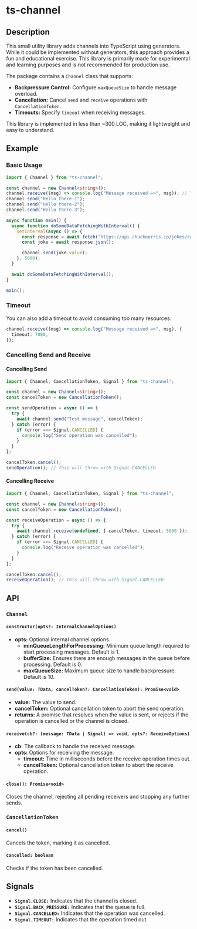# ts-channel

## Description

This small utility library adds channels into TypeScript using generators. While it could be implemented without generators, this approach provides a fun and educational exercise. This library is primarily made for experimental and learning purposes and is not recommended for production use.

The package contains a `Channel` class that supports:

- **Backpressure Control:** Configure `maxQueueSize` to handle message overload.
- **Cancellation:** Cancel `send` and `receive` operations with `CancellationToken`.
- **Timeouts:** Specify `timeout` when receiving messages.

This library is implemented in less than ~300 LOC, making it lightweight and easy to understand.

## Example

### Basic Usage

```typescript
import { Channel } from "ts-channel";

const channel = new Channel<string>();
channel.receive((msg) => console.log("Message received =>", msg)); // This will keep receiving whenever you send something.
channel.send("Hello there-1");
channel.send("Hello there-2");
channel.send("Hello there-3");

async function main() {
  async function doSomeDataFetchingWithInterval() {
    setInterval(async () => {
      const response = await fetch("https://api.chucknorris.io/jokes/random");
      const joke = await response.json();

      channel.send(joke.value);
    }, 5000);
  }

  await doSomeDataFetchingWithInterval();
}

main();
```

### Timeout

You can also add a timeout to avoid consuming too many resources.

```typescript
channel.receive((msg) => console.log("Message received =>", msg), {
  timeout: 7000,
});
```

### Cancelling Send and Receive

#### Cancelling Send

```typescript
import { Channel, CancellationToken, Signal } from "ts-channel";

const channel = new Channel<string>();
const cancelToken = new CancellationToken();

const sendOperation = async () => {
  try {
    await channel.send("Test message", cancelToken);
  } catch (error) {
    if (error === Signal.CANCELLED) {
      console.log("Send operation was cancelled");
    }
  }
};

cancelToken.cancel();
sendOperation(); // This will throw with Signal.CANCELLED
```

#### Cancelling Receive

```typescript
import { Channel, CancellationToken, Signal } from "ts-channel";

const channel = new Channel<string>();
const cancelToken = new CancellationToken();

const receiveOperation = async () => {
  try {
    await channel.receive(undefined, { cancelToken, timeout: 5000 });
  } catch (error) {
    if (error === Signal.CANCELLED) {
      console.log("Receive operation was cancelled");
    }
  }
};

cancelToken.cancel();
receiveOperation(); // This will throw with Signal.CANCELLED
```

## API

### `Channel`

#### `constructor(opts?: InternalChannelOptions)`

- **opts:** Optional internal channel options.
  - **minQueueLengthForProcessing:** Minimum queue length required to start processing messages. Default is 1.
  - **bufferSize:** Ensures there are enough messages in the queue before processing. Default is 0.
  - **maxQueueSize:** Maximum queue size to handle backpressure. Default is 10.

#### `send(value: TData, cancelToken?: CancellationToken): Promise<void>`

- **value:** The value to send.
- **cancelToken:** Optional cancellation token to abort the send operation.
- **returns:** A promise that resolves when the value is sent, or rejects if the operation is cancelled or the channel is closed.

#### `receive(cb?: (message: TData | Signal) => void, opts?: ReceiveOptions)`

- **cb:** The callback to handle the received message.
- **opts:** Options for receiving the message.
  - **timeout:** Time in milliseconds before the receive operation times out.
  - **cancelToken:** Optional cancellation token to abort the receive operation.

#### `close(): Promise<void>`

Closes the channel, rejecting all pending receivers and stopping any further sends.

### `CancellationToken`

#### `cancel()`

Cancels the token, marking it as cancelled.

#### `cancelled: boolean`

Checks if the token has been cancelled.

## Signals

- **`Signal.CLOSE:`** Indicates that the channel is closed.
- **`Signal.BACK_PRESSURE:`** Indicates that the queue is full.
- **`Signal.CANCELLED:`** Indicates that the operation was cancelled.
- **`Signal.TIMEOUT:`** Indicates that the operation timed out.
